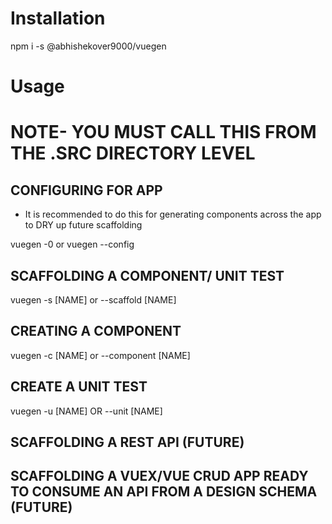 # Installation

npm i -s @abhishekover9000/vuegen

# Usage

# NOTE- YOU MUST CALL THIS FROM THE .SRC DIRECTORY LEVEL

## CONFIGURING FOR APP

* It is recommended to do this for generating components across the app to DRY up future scaffolding

vuegen -0 or vuegen --config

## SCAFFOLDING A COMPONENT/ UNIT TEST

vuegen -s [NAME] or --scaffold [NAME]

## CREATING A COMPONENT

vuegen -c [NAME] or --component [NAME]

## CREATE A UNIT TEST

vuegen -u [NAME] OR --unit [NAME]

## SCAFFOLDING A REST API (FUTURE)

## SCAFFOLDING A VUEX/VUE CRUD APP READY TO CONSUME AN API FROM A DESIGN SCHEMA (FUTURE)
